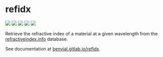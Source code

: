 


# refidx


[![](https://img.shields.io/endpoint?url=https://gitlab.com/benvial/refidx/-/jobs/artifacts/main/file/logobadge.json?job=badge)](https://gitlab.com/benvial/refidx/-/releases)
[![](https://img.shields.io/gitlab/pipeline-status/benvial/refidx?branch=main&logo=gitlab&labelColor=dedede&logoColor=ffffff&style=for-the-badge)](https://gitlab.com/benvial/refidx/commits/main)
[![](https://img.shields.io/gitlab/coverage/benvial/refidx/main?logo=python&logoColor=e9d672&style=for-the-badge)](https://benvial.gitlab.io/refidx/coverage.html)
[![](https://img.shields.io/badge/code%20style-black-dedede.svg?logo=python&logoColor=e9d672&style=for-the-badge)](https://black.readthedocs.io/en/stable/)
[![](https://img.shields.io/badge/license-GPLv3-blue?color=5faa9c&logo=open-access&logoColor=white&style=for-the-badge)](https://gitlab.com/benvial/refidx/-/blob/main/LICENSE.txt)


Retrieve the refractive index of a material at a given wavelength
from the [refractiveindex.info](https://refractiveindex.info/) database.



See documentation at [benvial.gitlab.io/refidx](https://benvial.gitlab.io/refidx).
